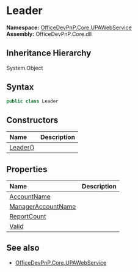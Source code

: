 # Leader
  

**Namespace:** [OfficeDevPnP.Core.UPAWebService](OfficeDevPnP.Core.UPAWebService.md)  
**Assembly:** OfficeDevPnP.Core.dll  
## Inheritance Hierarchy
System.Object  

## Syntax
```C#
public class Leader
```
## Constructors
|**Name**|**Description**|
|:-----|:-----|
| [Leader()](OfficeDevPnP.Core.UPAWebService.Leader.ctor1.md) | 
## Properties
|**Name**|**Description**|
|:-----|:-----|
| [AccountName](OfficeDevPnP.Core.UPAWebService.Leader.AccountName.md) | 
| [ManagerAccountName](OfficeDevPnP.Core.UPAWebService.Leader.ManagerAccountName.md) | 
| [ReportCount](OfficeDevPnP.Core.UPAWebService.Leader.ReportCount.md) | 
| [Valid](OfficeDevPnP.Core.UPAWebService.Leader.Valid.md) | 
## See also
- [OfficeDevPnP.Core.UPAWebService](OfficeDevPnP.Core.UPAWebService.md)
